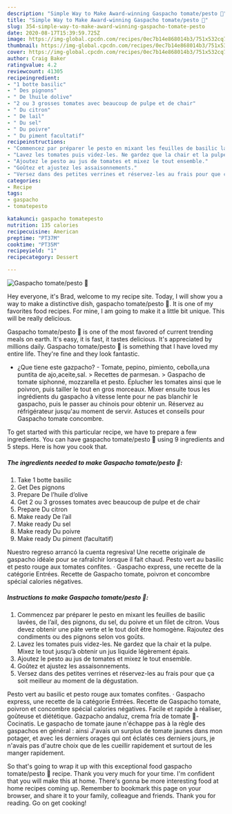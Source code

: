 ```yaml
---
description: "Simple Way to Make Award-winning Gaspacho tomate/pesto 🍅"
title: "Simple Way to Make Award-winning Gaspacho tomate/pesto 🍅"
slug: 354-simple-way-to-make-award-winning-gaspacho-tomate-pesto
date: 2020-08-17T15:39:59.725Z
image: https://img-global.cpcdn.com/recipes/0ec7b14e868014b3/751x532cq70/gaspacho-tomatepesto-🍅-photo-principale-de-la-recette.jpg
thumbnail: https://img-global.cpcdn.com/recipes/0ec7b14e868014b3/751x532cq70/gaspacho-tomatepesto-🍅-photo-principale-de-la-recette.jpg
cover: https://img-global.cpcdn.com/recipes/0ec7b14e868014b3/751x532cq70/gaspacho-tomatepesto-🍅-photo-principale-de-la-recette.jpg
author: Craig Baker
ratingvalue: 4.2
reviewcount: 41305
recipeingredient:
- "1 botte basilic"
- " Des pignons"
- " De lhuile dolive"
- "2 ou 3 grosses tomates avec beaucoup de pulpe et de chair"
- " Du citron"
- " De lail"
- " Du sel"
- " Du poivre"
- " Du piment facultatif"
recipeinstructions:
- "Commencez par préparer le pesto en mixant les feuilles de basilic lavées, de l’ail, des pignons, du sel, du poivre et un filet de citron. Vous devez obtenir une pâte verte et le tout doit être homogène. Rajoutez des condiments ou des pignons selon vos goûts."
- "Lavez les tomates puis videz-les. Ne gardez que la chair et la pulpe. Mixez le tout jusqu’à obtenir un jus liquide légèrement épais."
- "Ajoutez le pesto au jus de tomates et mixez le tout ensemble."
- "Goûtez et ajustez les assaisonnements."
- "Versez dans des petites verrines et réservez-les au frais pour que ça soit meilleur au moment de la dégustation."
categories:
- Recipe
tags:
- gaspacho
- tomatepesto

katakunci: gaspacho tomatepesto 
nutrition: 135 calories
recipecuisine: American
preptime: "PT37M"
cooktime: "PT35M"
recipeyield: "1"
recipecategory: Dessert

---
```



![Gaspacho tomate/pesto 🍅](https://img-global.cpcdn.com/recipes/0ec7b14e868014b3/751x532cq70/gaspacho-tomatepesto-🍅-photo-principale-de-la-recette.jpg)

Hey everyone, it's Brad, welcome to my recipe site. Today, I will show you a way to make a distinctive dish, gaspacho tomate/pesto 🍅. It is one of my favorites food recipes. For mine, I am going to make it a little bit unique. This will be really delicious.

Gaspacho tomate/pesto 🍅 is one of the most favored of current trending meals on earth. It's easy, it is fast, it tastes delicious. It's appreciated by millions daily. Gaspacho tomate/pesto 🍅 is something that I have loved my entire life. They're fine and they look fantastic.

- ¿Que tiene este gazpacho? - Tomate, pepino, pimiento, cebolla,una puntita de ajo,aceite,sal. &gt; Recettes de parmesan. &gt; Gaspacho de tomate siphonné, mozzarella et pesto. Éplucher les tomates ainsi que le poivron, puis tailler le tout en gros morceaux. Mixer ensuite tous les ingrédients du gaspacho à vitesse lente pour ne pas blanchir le gaspacho, puis le passer au chinois pour obtenir un. Réservez au réfrigérateur jusqu&#39;au moment de servir. Astuces et conseils pour Gaspacho tomate concombre.


To get started with this particular recipe, we have to prepare a few ingredients. You can have gaspacho tomate/pesto 🍅 using 9 ingredients and 5 steps. Here is how you cook that.

<!--inarticleads1-->

##### The ingredients needed to make Gaspacho tomate/pesto 🍅:

1. Take 1 botte basilic
1. Get  Des pignons
1. Prepare  De l’huile d’olive
1. Get 2 ou 3 grosses tomates avec beaucoup de pulpe et de chair
1. Prepare  Du citron
1. Make ready  De l’ail
1. Make ready  Du sel
1. Make ready  Du poivre
1. Make ready  Du piment (facultatif)


Nuestro regreso arrancó la cuenta regresiva! Une recette originale de gaspacho idéale pour se rafraîchir lorsque il fait chaud. Pesto vert au basilic et pesto rouge aux tomates confites. · Gaspacho express, une recette de la catégorie Entrées. Recette de Gaspacho tomate, poivron et concombre spécial calories négatives. 

<!--inarticleads2-->

##### Instructions to make Gaspacho tomate/pesto 🍅:

1. Commencez par préparer le pesto en mixant les feuilles de basilic lavées, de l’ail, des pignons, du sel, du poivre et un filet de citron. Vous devez obtenir une pâte verte et le tout doit être homogène. Rajoutez des condiments ou des pignons selon vos goûts.
1. Lavez les tomates puis videz-les. Ne gardez que la chair et la pulpe. Mixez le tout jusqu’à obtenir un jus liquide légèrement épais.
1. Ajoutez le pesto au jus de tomates et mixez le tout ensemble.
1. Goûtez et ajustez les assaisonnements.
1. Versez dans des petites verrines et réservez-les au frais pour que ça soit meilleur au moment de la dégustation.


Pesto vert au basilic et pesto rouge aux tomates confites. · Gaspacho express, une recette de la catégorie Entrées. Recette de Gaspacho tomate, poivron et concombre spécial calories négatives. Facile et rapide à réaliser, goûteuse et diététique. Gazpacho andaluz, crema fría de tomate 🍅- Cocinatis. Le gaspacho de tomate jaune n&#39;échappe pas à la règle des gaspachos en général : ainsi J&#39;avais un surplus de tomate jaunes dans mon potager, et avec les derniers orages qui ont éclatés ces derniers jours, je n&#39;avais pas d&#39;autre choix que de les cueillir rapidement et surtout de les manger rapidement. 

So that's going to wrap it up with this exceptional food gaspacho tomate/pesto 🍅 recipe. Thank you very much for your time. I'm confident that you will make this at home. There's gonna be more interesting food at home recipes coming up. Remember to bookmark this page on your browser, and share it to your family, colleague and friends. Thank you for reading. Go on get cooking!
